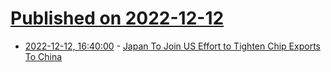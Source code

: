 # [Published on 2022-12-12](index.md)

* [2022-12-12, 16:40:00](https://tech.slashdot.org/story/22/12/12/1429238/japan-to-join-us-effort-to-tighten-chip-exports-to-china?utm_source=rss1.0mainlinkanon&utm_medium=feed) - [Japan To Join US Effort to Tighten Chip Exports To China](https://tech.slashdot.org/story/22/12/12/1429238/japan-to-join-us-effort-to-tighten-chip-exports-to-china?utm_source=rss1.0mainlinkanon&utm_medium=feed)
